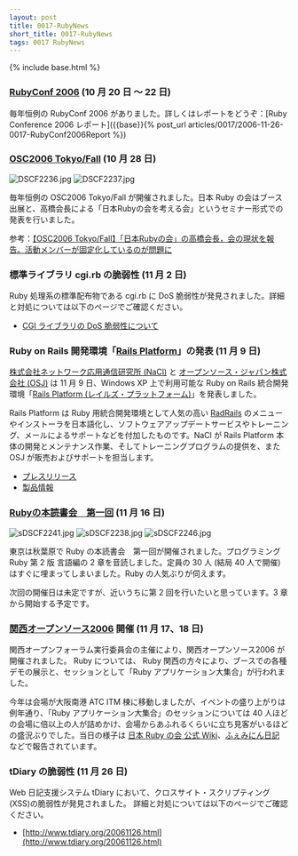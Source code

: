 ```yaml
---
layout: post
title: 0017-RubyNews
short_title: 0017-RubyNews
tags: 0017 RubyNews
---
```

{% include base.html %}


### [RubyConf 2006](http://www.rubyconf.com/) (10 月 20 日 〜 22 日)

毎年恒例の RubyConf 2006 がありました。詳しくはレポートをどうぞ：[Ruby Conference 2006 レポート]({{base}}{% post_url articles/0017/2006-11-26-0017-RubyConf2006Report %})

### [OSC2006 Tokyo/Fall](http://www.ospn.jp/osc2006-fall/) (10 月 28 日)

![DSCF2236.jpg]({{base}}{{site.baseurl}}/images/0017-RubyNews/DSCF2236.jpg)
![DSCF2237.jpg]({{base}}{{site.baseurl}}/images/0017-RubyNews/DSCF2237.jpg)

毎年恒例の OSC2006 Tokyo/Fall が開催されました。日本 Ruby の会はブース出展と、高橋会長による「日本Rubyの会を考える会」というセミナー形式での発表を行いました。

参考：[【OSC2006 Tokyo/Fall】「日本Rubyの会」の高橋会長，会の現状を報告。活動メンバーが固定化しているのが問題に](http://itpro.nikkeibp.co.jp/article/NEWS/20061028/252056/)

### 標準ライブラリ cgi.rb の脆弱性 (11 月 2 日)

Ruby 処理系の標準配布物である cgi.rb に DoS 脆弱性が発見されました。詳細と対処については以下のページでご確認ください。

* [CGI ライブラリの DoS 脆弱性について](http://www.ruby-lang.org/ja/news/2006/11/02/CVE-2006-5467/)


### Ruby on Rails 開発環境「[Rails Platform](http://www.railsplatform.jp/)」の発表 (11 月 9 日)

[株式会社ネットワーク応用通信研究所 (NaCl)](http://www.netlab.jp/) と [オープンソース・ジャパン株式会社 (OSJ)](http://www.opensource.co.jp/) は 11 月 9 日、Windows XP 上で利用可能な Ruby on Rails 統合開発環境「[Rails Platform (レイルズ・プラットフォーム)](http://www.railsplatform.jp/)」を発表しました。

Rails Platform は Ruby 用統合開発環境として人気の高い [RadRails](http://www.radrails.org/) のメニューやインストーラを日本語化し、ソフトウェアアップデートサービスやトレーニング、メールによるサポートなどを付加したものです。NaCl が Rails Platform 本体の開発とメンテナンス作業、そしてトレーニングプログラムの提供を、また OSJ が販売およびサポートを担当します。

* [プレスリリース](http://www.railsplatform.jp/news/2006/11/09/20061109/)
* [製品情報](http://www.railsplatform.jp/products/)


### [Rubyの本読書会　第一回](http://wiki.fdiary.net/RubyBookReading/?0001) (11 月 16 日)

![sDSCF2241.jpg]({{base}}{{site.baseurl}}/images/0017-RubyNews/sDSCF2241.jpg)
![sDSCF2238.jpg]({{base}}{{site.baseurl}}/images/0017-RubyNews/sDSCF2238.jpg)
![sDSCF2246.jpg]({{base}}{{site.baseurl}}/images/0017-RubyNews/sDSCF2246.jpg)

東京は秋葉原で Ruby の本読書会　第一回が開催されました。プログラミング Ruby 第 2 版 言語編の 2 章を音読しました。定員の 30 人 (結局 40 人で開催) はすぐに埋まってしまいました。Ruby の人気ぶりが伺えます。

次回の開催日は未定ですが、近いうちに第 2 回を行いたいと思っています。3 章から開始する予定です。

### [関西オープンソース2006](http://k-of.jp/2006/kof.html)  開催 (11 月 17、18 日)

関西オープンフォーラム実行委員会の主催により、関西オープンソース2006 が開催されました。 Ruby については、 Ruby 関西の方々により、ブースでの各種デモの展示と、セッションとして「Ruby アプリケーション大集合」が行われました。

今年は会場が大阪南港 ATC ITM 棟に移動しましたが、イベントの盛り上がりは例年通り、「Ruby アプリケーション大集合」のセッションについては 40 人ほどの会場に倍以上の人が詰めかけ、会場からあふれるくらいに立ち見客がいるほどの盛況ぶりでした。当日の様子は [日本 Ruby の会 公式 Wiki](http://jp.rubyist.net/?KansaiOpensource2006)、[ふぇみにん日記](http://kazuhiko.tdiary.net/20061118.html) などで報告されています。

### tDiary の脆弱性 (11 月 26 日)

Web 日記支援システム tDiary において、クロスサイト・スクリプティング(XSS)の脆弱性が発見されました。
詳細と対処については以下のページでご確認ください。

* [http://www.tdiary.org/20061126.html](http://www.tdiary.org/20061126.html)



